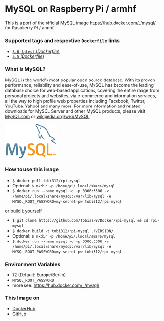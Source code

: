 # MySQL on Raspberry Pi / armhf

This is a port of the official MySQL image https://hub.docker.com/_/mysql/ for Raspberry Pi / armhf.

### Supported tags and respective `Dockerfile` links
-	[`5.6`, `latest` (*Dockerfile*)](https://github.com/TobiasH87Docker/rpi-mysql/blob/master/5.6/Dockerfile)
-	[`5.5` (*Dockerfile*)](https://github.com/TobiasH87Docker/rpi-mysql/blob/master/5.5/Dockerfile)

### What is MySQL?
MySQL is the world's most popular open source database. With its proven performance, reliability and ease-of-use, MySQL has become the leading database choice for web-based applications, covering the entire range from personal projects and websites, via e-commerce and information services, all the way to high profile web properties including Facebook, Twitter, YouTube, Yahoo! and many more.
For more information and related downloads for MySQL Server and other MySQL products, please visit [MySQL.com](https://www.mysql.com/) or [wikipedia.org/wiki/MySQL](https://en.wikipedia.org/wiki/MySQL)

![logo](https://raw.githubusercontent.com/docker-library/docs/master/mysql/logo.png)

### How to use this image
* ``` $ docker pull tobi312/rpi-mysql ```
* Optional: ``` $ mkdir -p /home/pi/.local/share/mysql ```
* ``` $ docker run --name mysql -d -p 3306:3306 -v /home/pi/.local/share/mysql:/var/lib/mysql -e MYSQL_ROOT_PASSWORD=my-secret-pw tobi312/rpi-mysql ``` 

or build it yourself
* ``` $ git clone https://github.com/TobiasH87Docker/rpi-mysql && cd rpi-mysql ```
* ``` $ docker build -t tobi312/rpi-mysql ./VERSION/ ``` 
* Optional: ``` $ mkdir -p /home/pi/.local/share/mysql ```
* ``` $ docker run --name mysql -d -p 3306:3306 -v /home/pi/.local/share/mysql:/var/lib/mysql -e MYSQL_ROOT_PASSWORD=my-secret-pw tobi312/rpi-mysql ``` 

### Environment Variables
* `TZ` (Default: Europe/Berlin)
* `MYSQL_ROOT_PASSWORD`
* more see: https://hub.docker.com/_/mysql/

### This Image on
* [DockerHub](https://hub.docker.com/r/tobi312/rpi-mysql/)
* [GitHub](https://github.com/TobiasH87Docker/rpi-mysql)
